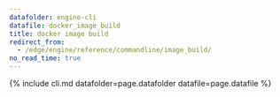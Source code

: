 ```yaml
---
datafolder: engine-cli
datafile: docker_image_build
title: docker image build
redirect_from:
  - /edge/engine/reference/commandline/image_build/
no_read_time: true
---
```

<!--
Sorry, but the contents of this page are automatically generated from
Docker's source code. If you want to suggest a change to the text that appears
here, you'll need to find the string by searching this repo:

https://github.com/docker/cli
-->

{% include cli.md datafolder=page.datafolder datafile=page.datafile %}
